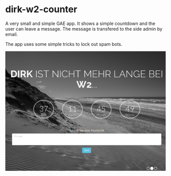 dirk-w2-counter
===============

A very small and simple GAE app. It shows a simple countdown and the user can leave a message. The message is transfered to the side admin by email.

The app uses some simple tricks to lock out spam bots.

![ScreenShot](counter-screenshot.png)
